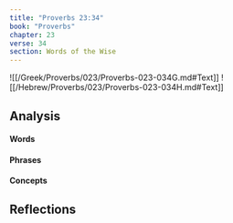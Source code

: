 ```yaml
---
title: "Proverbs 23:34"
book: "Proverbs"
chapter: 23
verse: 34
section: Words of the Wise
---
```

![[/Greek/Proverbs/023/Proverbs-023-034G.md#Text]]
![[/Hebrew/Proverbs/023/Proverbs-023-034H.md#Text]]

## Analysis

#### Words

#### Phrases

#### Concepts

## Reflections
